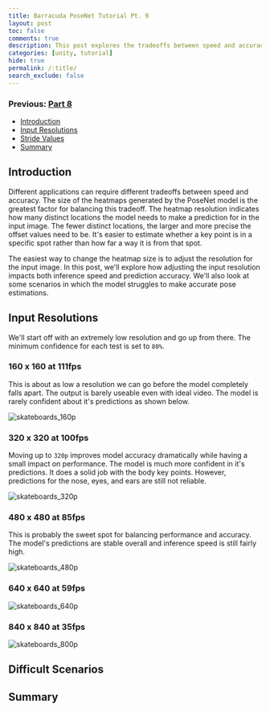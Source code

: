 ```yaml
---
title: Barracuda PoseNet Tutorial Pt. 9
layout: post
toc: false
comments: true
description: This post explores the tradeoffs between speed and accuracy as well as scenarios where the PoseNet model struggles.
categories: [unity, tutorial]
hide: true
permalink: /:title/
search_exclude: false
---
```


### Previous: [Part 8](https://christianjmills.com/Barracuda-PoseNet-Tutorial-8/)

* [Introduction](#introduction)
* [Input Resolutions](#input-resolutions)
* [Stride Values](#stride-values)
* [Summary](#summary)

## Introduction

Different applications can require different tradeoffs between speed and accuracy. The size of the heatmaps generated by the PoseNet model is the greatest factor for balancing this tradeoff. The heatmap resolution indicates how many distinct locations the model needs to make a prediction for in the input image. The fewer distinct locations, the larger and more precise the offset values need to be. It's easier to estimate whether a key point is in a specific spot rather than how far a way it is from that spot.

The easiest way to change the heatmap size is to adjust the resolution for the input image. In this post, we'll explore how adjusting the input resolution impacts both inference speed and prediction accuracy. We'll also look at some scenarios in which the model struggles to make accurate pose estimations.

## Input Resolutions

We'll start off with an extremely low resolution and go up from there. The minimum confidence for each test is set to `80%`.

### 160 x 160 at 111fps

This is about as low a resolution we can go before the model completely falls apart. The output is barely useable even with ideal video. The model is rarely confident about it's predictions as shown below.

![skateboards_160p](..\images\barracuda-posenet-tutorial\part-9\skateboards_160p.gif)

### 320 x 320 at 100fps

Moving up to `320p` improves model accuracy dramatically while having a small impact on performance. The model is much more confident in it's predictions. It does a solid job with the body key points. However, predictions for the nose, eyes, and ears are still not reliable.

![skateboards_320p](..\images\barracuda-posenet-tutorial\part-9\skateboards_320p.gif)

### 480 x 480 at 85fps

This is probably the sweet spot for balancing performance and accuracy. The model's predictions are stable overall and inference speed is still fairly high.

![skateboards_480p](..\images\barracuda-posenet-tutorial\part-9\skateboards_480p.gif)

### 640 x 640 at 59fps



![skateboards_640p](..\images\barracuda-posenet-tutorial\part-9\skateboards_640p.gif)

### 840 x 840 at  35fps

![skateboards_800p](..\images\barracuda-posenet-tutorial\part-9\skateboards_800p.gif)







## Difficult Scenarios





## Summary





